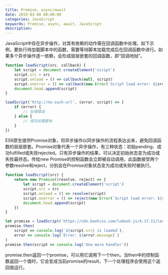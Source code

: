```yaml
---
title: Promise, async/await
date: 2019-03-08 00:00:00
categories: JavaScript
keywords: Promise, async, await, JavaScript
description: 
---
```


JavaScript中存在异步操作，对其有依赖的动作需在回调函数中处理。如下示例，要执行待加载脚本中的函数，需要等待脚本加载完成后在回调函数中进行。如果多个异步操作逐一依赖，会形成层层嵌套的回调函数，即“回调地狱”。

``` JavaScript
function loadScript(src, callback) {
    let script = document.createElement('script')
    script.src = src
    script.onload = () => callback(null, script)
    script.onerror = () => callback(new Error(`Script load error: ${src}`))
    document.head.append(script)
}

loadScript('http://no-such-url', (error, script) => {
    if (error) {
        // 处理错误
    } else {
        // 成功加载脚本
    }
})
```

ES6原生提供Promise对象，将异步操作以同步操作的流程表达出来，避免回调函数的层层嵌套。Promise对象代表一个异步操作，有三种状态：初始pending、成功fulfilled或失败rejected。只有异步操作的结果，可以决定初始状态变为成功或失败最终态。传给new Promise的控制函数会立即被自动调用，此函数接受两个参数resolve和reject，分别会在Promise对象状态变为成功或失败时被执行。

``` JavaScript
function loadScript(src) {
    return new Promise((resolve, reject) => {
        let script = document.createElement('script')
        script.src = src
        script.onload = () => resolve(script)
        script.onerror = () => reject(new Error(`Script load error: ${src}`))
        document.head.append(script)
    })
}

let promise = loadScript('https://cdn.bootcss.com/lodash.js/4.17.11/lodash.min.js')
promise.then(
    script => console.log(`${script.src} is loaded`),
    error => console.log(`Error: ${error.message}`)
)
promise.then(script => console.log('One more handler'))
```

promise.then返回一个promise，可以用它调用下一个then。当then中的控制函数返回一个值时，它会变成当前promise的result，下一个处理程序会使用这个返回值运行。

``` JavaScript

```



``` JavaScript

```


``` JavaScript

```